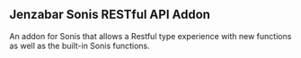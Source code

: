 ## Jenzabar Sonis RESTful API Addon
An addon for Sonis that allows a Restful type experience with new functions as well as the built-in Sonis functions.
